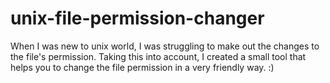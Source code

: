 # unix-file-permission-changer
When I was new to unix world, I was struggling to make out the changes to the file's permission. Taking this into account, I created a small tool that helps you to change the file permission in a very friendly way. :)
